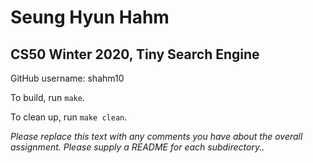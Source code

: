 # Seung Hyun Hahm
## CS50 Winter 2020, Tiny Search Engine

GitHub username: shahm10 

To build, run `make`.

To clean up, run `make clean`.

*Please replace this text with any comments you have about the overall assignment.  Please supply a README for each subdirectory..*
